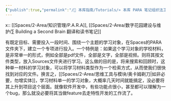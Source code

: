 ```yaml
---
{"publish":true,"permalink":"/🧰 本库指南/Tutorials/» 本库 PARA 笔记组织法工作流.md","title":"» 本库 PARA 笔记组织法工作流","created":"2022-08-04","modified":"2023-03-14","published":"2025-07-07T17:10:23.950+08:00","tags":["本库教程"],"cssclasses":""}
---
```


x:: [[Spaces/2-Area/知识管理/P.A.R.A]], [[Spaces/2-Area/数字花园建设与维护/∑ Building a Second Brain 翻译和读书笔记]]

有既定目标、需要投入一段时间、围绕一个主题的学习对象，在Spaces的PARA文件夹下，建立一个专项进行投入。一个特例是：如果这个学习对象的学校材料，是非常单一的形式，例如全部是pdf文件，全部是文字，全部是视频。则将其按文件类型，放入Sources文件夹进行学习。这么做的目的是，将来搜索和回顾时，这种单一材料的学习对象，可以将学习材料类型作为一个检索方式，从而使我们很快找到对应的文件。换言之，[[Spaces/2-Area/思维工具与模块/奥卡姆剃刀\|如非必要，勿增实体]]，学习材料单一的学习对象，大概率几天时间就能搞定，没必要将其上升到项目这个层面。就像软件开发中，有些功能点很小，甚至都可以理解为一个bug，那么就没必要将其当做feature去走特性开发的工作流了。